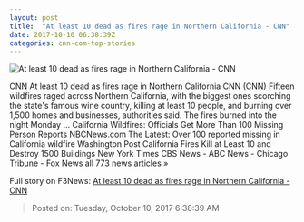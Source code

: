 ```yaml
---
layout: post
title:  "At least 10 dead as fires rage in Northern California - CNN"
date: 2017-10-10 06:38:39Z
categories: cnn-com-top-stories
---
```


![At least 10 dead as fires rage in Northern California - CNN](http://i2.cdn.cnn.com/cnnnext/dam/assets/171009071730-01-napa-county-wildfire-super-tease.jpg)

CNN At least 10 dead as fires rage in Northern California CNN (CNN) Fifteen wildfires raged across Northern California, with the biggest ones scorching the state's famous wine country, killing at least 10 people, and burning over 1,500 homes and businesses, authorities said. The fires burned into the night Monday ... California Wildfires: Officials Get More Than 100 Missing Person Reports NBCNews.com The Latest: Over 100 reported missing in California wildfire Washington Post California Fires Kill at Least 10 and Destroy 1500 Buildings New York Times CBS News - ABC News - Chicago Tribune - Fox News all 773 news articles »


Full story on F3News: [At least 10 dead as fires rage in Northern California - CNN](http://www.f3nws.com/n/cnBybF)

> Posted on: Tuesday, October 10, 2017 6:38:39 AM
